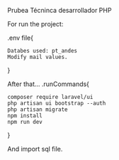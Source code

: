 Prubea Técninca desarrollador PHP

For run the project:

.env file{

	Databes used: pt_andes
	Modify mail values.

}

After that...
.runCommands{
	
	composer require laravel/ui
	php artisan ui bootstrap --auth
	php artisan migrate
	npm install
	npm run dev

}

And import sql file.
